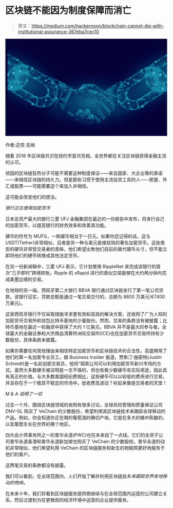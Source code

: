 # 区块链不能因为制度保障而消亡

> 原文：<https://medium.com/hackernoon/blockchain-cannot-die-with-institutional-assurance-367eba7cec10>

![](img/294e5acbecd57c4737dcab7edeb2f4aa.png)

作者:迈克·吉纳

随着 2018 年区块链共识在纽约市首次亮相，全世界都在关注区块链获得金融主流的认可。

顽固的区块链狂热分子可能不需要这种制度保证——来自国家、大企业等的承诺——来相信区块链的持久力。但是那些习惯于使用主流投资工具的人——房屋、外汇或股票——可能需要这个来加入并相信。

这可能会改变他们的想法。

*银行正在使用加密货币*

日本总资产最大的银行三菱 UFJ 金融集团在最近的一份报告中宣布，将发行自己的加密货币，以提高银行的财务效率和改善其功能。

硬币的符号为 MUFG，一枚硬币相当于一日元。如果你还记得的话，这与 USDT(Tether)非常相似，后者是另一种与美元直接挂钩的著名加密货币。这些类型的硬币非常受交易者的青睐，他们希望出售他们目前的替代硬币头寸，但不能立即将他们的硬币转换成其他法定货币。

在另一份新闻稿中，三菱 UFJ 表示，它计划使用 RippleNet 来完成该银行的首次“几乎即时”跨境转账。Ripple 的 xRapid 进行的类似交易能够在大约两分钟内完成美墨边境的交易。

在地球的另一端，西班牙第二大银行 BBVA 银行通过区块链发行了第一笔公司贷款。该银行证实，贷款总额是通过一笔交易交付的，总额为 8800 万美元(€7400 万美元)。

这家西班牙银行不仅采取措施寻求更有效和高效的解决方案，还收购了广为人知的加密货币交易所和钱包比特币基地的少量股份。然而，交易的条款没有被披露；比特币基地在最近一轮融资中获得了大约 1 亿美元，BBVA 并不是最大的参与者。全球最大的金融证券和大宗商品清算所洲际交易所(ICE)也在加密货币交易所持有少数股份，具体条款未披露。

如果你需要任何其他理由来相信特定加密货币和区块链技术的合法性，高盛聘用了他们的第一名加密专业员工。据 Business Insider 报道，贾斯汀·施密特(Justin Schmidt)是一名前加密交易员，他将“探索公司可以利用加密货币新兴市场的方式。虽然大多数硬币被证明是一文不值的，但也有极少数硬币有实际用途，因此具有真正的价值。与大多数美国经纪费相比，这些硬币可以以较低的费用进行交易，并且存在于一个极其不稳定的市场中。低收费高波动？听起来像是交易者的天堂！

*M & A 说明了一切*

过去一个月，围绕区块链领域的收购有很多讨论。全球风险管理和质量保证公司 DNV-GL 购买了 VeChain 的少数股份，希望利用其区块链技术来跟踪全球移动的产品。例如，你会知道你正在喝的葡萄酒的确切产地，它是在多大的桶中陈酿的，以及葡萄生长在世界的哪个地区。

四大会计师事务所之一的普华永道(PWC)也在未来投了一点钱。它们的全资子公司普华永道香港和普华永道新加坡也购买了 VeChain 的少数股权。普华永道的动机非常相似，他们希望利用 VeChain 的区块链服务和新生的物联网更好地服务于他们的客户。

这两笔交易的条款都没有披露。

我们可以看到，在全球范围内，人们开始了解并利用区块链技术*来跟踪世界各地移动的物体*。

在未来十年，我们将看到区块链服务提供商继续与在全球范围内运营的公司建立关系，然后过渡到为在更微观的经济环境中运营的企业提供服务。